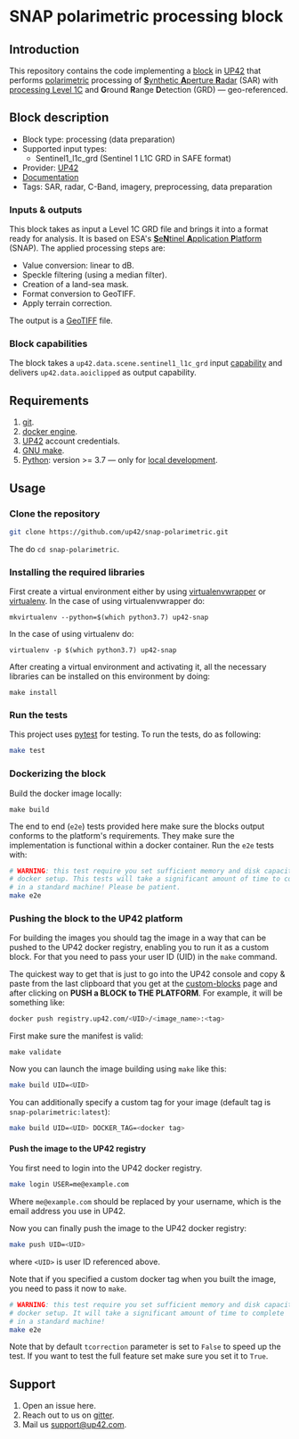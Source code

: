 # SNAP polarimetric processing block
## Introduction

This repository contains the code implementing a
[block](https://docs.up42.com/going-further/core-concepts.html)
in [UP42](https://up42.com) that performs
[polarimetric](https://en.wikipedia.org/wiki/Polarimetry)
processing of [**S**ynthetic **A**perture **R**adar](https://www.sandia.gov/radar/what_is_sar/index.html) (SAR)
with [processing Level 1C](https://earth.esa.int/web/sentinel/level-1-post-processing-algorithms)
and **G**round **R**ange **D**etection (GRD) &mdash; geo-referenced.

## Block description

* Block type: processing (data preparation)
* Supported input types:
  * Sentinel1_l1c_grd (Sentinel 1 L1C GRD in SAFE format)
* Provider: [UP42](https://up42.com)
* [Documentation](https://docs.up42.com/up42-blocks/processing/snap-polarimetric.html)
* Tags: SAR, radar, C-Band, imagery, preprocessing, data preparation

### Inputs & outputs

This block takes as input a Level 1C GRD file and brings it into a format ready
for analysis. It is based on ESA's
[**S**e**N**tinel **A**pplication **P**latform](http://step.esa.int/main/toolboxes/snap/)
(SNAP). The applied processing steps are:

 * Value conversion: linear to dB.
 * Speckle filtering (using a median filter).
 * Creation of a land-sea mask.
 * Format conversion to GeoTIFF.
 * Apply terrain correction.

The output is a [GeoTIFF](https://en.wikipedia.org/wiki/GeoTIFF) file.

### Block capabilities

The block takes a `up42.data.scene.sentinel1_l1c_grd` input
[capability](https://docs.up42.com/specifications/capabilities.html)
and delivers `up42.data.aoiclipped` as output capability.

## Requirements

 1. [git](https://git-scm.com/).
 2. [docker engine](https://docs.docker.com/engine/).
 3. [UP42](https://up42.com) account credentials.
 4. [GNU make](https://www.gnu.org/software/make/).
 5. [Python](https://python.org/downloads): version >= 3.7 &mdash; only
    for [local development](#local-development).

## Usage

### Clone the repository

```bash
git clone https://github.com/up42/snap-polarimetric.git
```

The do `cd snap-polarimetric`.

### Installing the required libraries

First create a virtual environment either by using [virtualenvwrapper](https://virtualenvwrapper.readthedocs.io/en/latest/)
or [virtualenv](https://virtualenv.pypa.io/en/latest/).
In the case of using virtualenvwrapper do:

```
mkvirtualenv --python=$(which python3.7) up42-snap
```

In the case of using virtualenv do:

```
virtualenv -p $(which python3.7) up42-snap
```

After creating a virtual environment and activating it, all the necessary libraries can be installed on this environment by doing:

```
make install
```

### Run the tests

This project uses [pytest](https://docs.pytest.org/en/latest/) for
testing.  To run the tests, do as following:

```bash
make test
```

### Dockerizing the block

Build the docker image locally:

```
make build
```

The end to end (`e2e`) tests provided here make sure the blocks output conforms
to the platform's requirements. They make sure the implementation is functional
within a docker container. Run the `e2e` tests with:

```bash
# WARNING: this test require you set sufficient memory and disk capacity in your
# docker setup. This tests will take a significant amount of time to complete
# in a standard machine! Please be patient.
make e2e
```

### Pushing the block to the UP42 platform

For building the images you should tag the image in a way that can be
pushed to the UP42 docker registry, enabling you to run it as a custom
block. For that you need to pass your user ID (UID) in the `make`
command.

The quickest way to get that is just to go into the UP42 console and
copy & paste from the last clipboard that you get at the
[custom-blocks](https://console.up42.com/custom-blocks) page and after
clicking on **PUSH a BLOCK to THE PLATFORM**. For example, it will be
something like:

```bash
docker push registry.up42.com/<UID>/<image_name>:<tag>
```

First make sure the manifest is valid:

```
make validate
```

Now you can launch the image building using `make` like this:

```bash
make build UID=<UID>
```

You can additionally specify a custom tag for your image (default tag
is `snap-polarimetric:latest`):

```bash
make build UID=<UID> DOCKER_TAG=<docker tag>
```

#### Push the image to the UP42 registry

You first need to login into the UP42 docker registry.

```bash
make login USER=me@example.com
```

Where `me@example.com` should be replaced by your username, which is
the email address you use in UP42.

Now you can finally push the image to the UP42 docker registry:

```bash
make push UID=<UID>
```

where `<UID>` is user ID referenced above.

Note that if you specified a custom docker tag when you built the image, you
need to pass it now to `make`.

```bash
# WARNING: this test require you set sufficient memory and disk capacity in your
# docker setup. It will take a significant amount of time to complete
# in a standard machine!
make e2e
```

Note that by default `tcorrection` parameter is set to `False` to speed up the test.
If you want to test the full feature set make sure you set it to `True`.

## Support

 1. Open an issue here.
 2. Reach out to us on
      [gitter](https://gitter.im/up42-com/community).
 3. Mail us [support@up42.com](mailto:support@up42.com).
